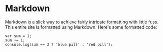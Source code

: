 # Markdown

Markdown is a slick way to achieve fairly intricate formatting with little fuss.
This entire site is formatted using Markdown. Here's some formatted code:

    var sum = 1;
    sum += 1;
    console.log(sum == 3 ? 'blue pill' : 'red pill');
